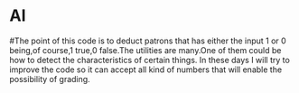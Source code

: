 # AI



#The point of this code is to deduct patrons that has either the input 1 or 0 being,of course,1 true,0 false.The utilities are many.One of them could be how to detect the characteristics of certain things.
In these days I will try to improve the code so it can accept all kind of numbers that will enable the possibility of grading.